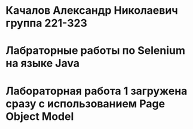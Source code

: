 # Качалов Александр Николаевич группа 221-323
# Лабраторные работы по Selenium на языке Java
# Лабораторная работа 1 загружена сразу с использованием Page Object Model
